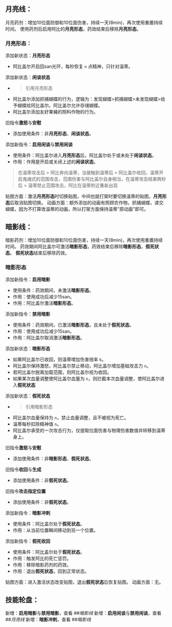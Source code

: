 ## 月亮线：
月亮药剂：增加10位面防御和10位面伤害，持续一天(8min)，再次使用重置持续时间。
使用药剂后启用阿比的**月亮形态**，药效结束后移除**月亮形态**。

### 月亮形态：
添加新状态：**月亮形态**
- 阿比盖尔开启回san光环，每秒恢复 `n` 点精神，只针对温蒂。

添加新状态：**闲谈状态**
- > 引用月亮形态
- 阿比盖尔添加抓捕蝴蝶的行为，逻辑为：发现蝴蝶>抓捕蝴蝶>未发现蝴蝶>给予蝴蝶给阿比盖尔。阿比盖尔允许存储蝴蝶。
- 阿比盖尔添加友好果蝇的照料作物的行为。

旧指令**激怒**与**安慰**
- 添加使用条件：非**月亮形态**、**闲谈状态**。

添加新指令：**启用闲谈**与**禁用闲谈**
- 使用条件：阿比盖尔进入**月亮形态**后，阿比盖尔处于或未处于**闲谈状态**。
- 作用：作用是开启或关闭上述的**闲谈状态**。


> 在温蒂攻击后 >
> 阿比奔向温蒂，当接触到温蒂后 >
> 阿比盖尔收回，温蒂开启鬼魂式的范围攻击，范围伤害与阿比盖尔自身相当，在温蒂攻击结束两秒后 >
> 温蒂禁止范围攻击，阿比在温蒂附近重新出现


贴图方面：激活**月亮形态**时切换贴图，中间也就打架时要切换温蒂的贴图，**月亮形态**后取消贴图切换。
动画方面：额外添加的动画有照顾农作物，抓捕蝴蝶，递交蝴蝶，因为不打算改温蒂的动画，所以打架方面保持温蒂"原动画"即可。

## 暗影线：
暗影药剂：增加10位面防御和10位面伤害，持续一天(8min)，再次使用重置持续时间。
药效期间阿比盖尔可激活**暗影形态**，药效结束后移除**暗影形态**，**假死状态**。
**假死状态**结束后移除药效。

### 暗影形态
添加新指令：**启用暗影**
- 使用条件：药效期间，未激活**暗影形态**。
- 作用：使用成功后减少15san。
- 作用：阿比盖尔激活**暗影形态**。

添加新指令：**禁用暗影**
- 使用条件：药效期间，已激活**暗影形态**，且未处于**假死状态**。
- 作用：使用成功后减少15san。
- 作用：阿比盖尔取消激活**暗影形态**。

添加新状态：**暗影形态**
- 如果阿比盖尔已收回，则温蒂增加伤害倍率 `k`。
- 阿比盖尔保持激怒，阿比盖尔禁止移动，阿比盖尔增加基础攻击力 `n`。
- 若阿比盖尔脱离加载范围，则阿比盖尔视为收回。
- 如果某次血量调整使阿比盖尔血量为 `n`，则拦截本次血量调整，使阿比盖尔进入**假死状态**

添加新状态：**假死状态**
- >引用暗影形态
- 阿比盖尔血量保持为 `n`，禁止血量调整，且不被视为死亡。
- 温蒂每秒扣除精神值 `n`。
- 阿比盖尔承受的一次攻击行为，仅提取位面伤害与物理伤害数值并转移到温蒂身上。

旧指令**激怒**与**安慰**
- 添加使用条件：非**暗影形态**、**假死状态**。

旧指令**收回**与**生成**
- 添加使用条件：非**假死状态**。

旧指令**攻击指定位置**
- 添加使用条件：非**假死状态**。

添加新指令：**暗影冲刺**
- 使用条件：阿比盖尔处于**假死状态**。
- 作用：从当前位置瞬间移动到另一个位置。

添加新指令：**假死收回**
- 使用条件：阿比盖尔处于**假死状态**。
- 作用：触发阿比的死亡惩罚。
- 作用：移除暗影药剂的药效。
- 作用：退出**假死状态**，回到正常状态。

贴图方面：进入激活状态改变贴图，退出**假死状态**后恢复贴图。
动画方面：无。

## 技能轮盘：
新增：**启用暗影**与**禁用暗影**，查看 *##暗影线*
新增：**启用闲谈**与**禁用闲谈**，查看 *##月亮线*
新增：**暗影冲刺**，查看 *##暗影线*
